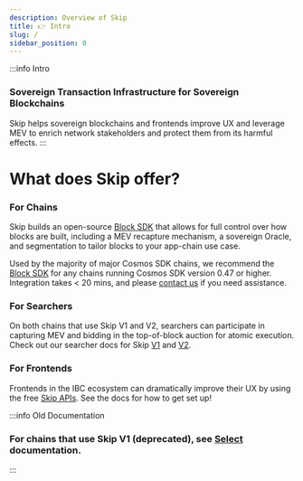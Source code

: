 ```yaml
---
description: Overview of Skip
title: 👉 Intro
slug: /
sidebar_position: 0
---
```


:::info Intro

### Sovereign Transaction Infrastructure for Sovereign Blockchains

Skip helps sovereign blockchains and frontends improve UX and leverage MEV to enrich network stakeholders and protect them from its harmful effects.
:::

# What does Skip offer?

### For Chains

Skip builds an open-source [Block SDK](pob/overview) that allows for full control over how blocks are built, including a MEV recapture mechanism, a sovereign Oracle, and segmentation to tailor blocks to your app-chain use case.

Used by the majority of major Cosmos SDK chains, we recommend the [Block SDK](pob/overview) for any chains running Cosmos SDK version 0.47 or higher.
Integration takes < 20 mins, and please [contact us](https://skip.money/contact) if you need assistance.

### For Searchers

On both chains that use Skip V1 and V2, searchers can participate in capturing MEV and bidding in the top-of-block auction for atomic execution. Check out our searcher docs for Skip [V1](select/searcher) and [V2](pob/searcher-docs).

### For Frontends

Frontends in the IBC ecosystem can dramatically improve their UX by using the free [Skip APIs](https://api-docs.skip.money/docs). See the docs for how to get set up!

:::info Old Documentation

### For chains that use Skip V1 (deprecated), see [Select](select/chain-configuration) documentation.

:::
